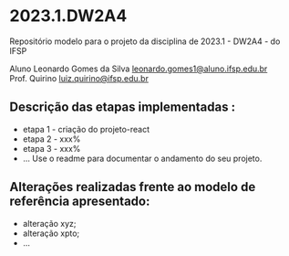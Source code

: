 # 2023.1.DW2A4
Repositório modelo para o projeto da disciplina de 2023.1 - DW2A4 - do IFSP 

Aluno Leonardo Gomes da Silva  <leonardo.gomes1@aluno.ifsp.edu.br>  \
Prof. Quirino         <luiz.quirino@ifsp.edu.br>

## Descrição das etapas implementadas :
- etapa 1 - criação do projeto-react
- etapa 2 - xxx%
- etapa 3 - xxx%
- ...
  Use o readme para documentar o andamento do seu projeto.

## Alterações realizadas frente ao modelo de referência apresentado:
- alteração xyz;
- alteração xpto;
- ...
